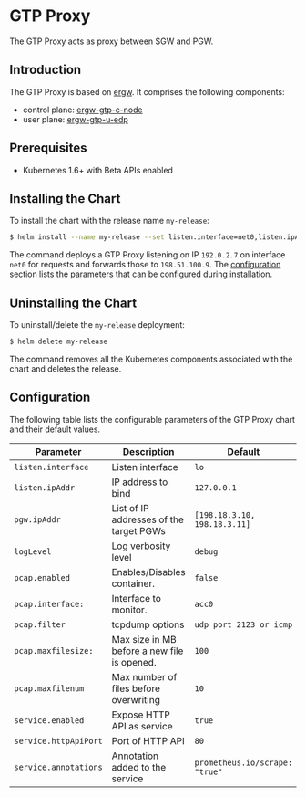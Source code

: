 # GTP Proxy

The GTP Proxy acts as proxy between SGW and PGW.


## Introduction

The GTP Proxy is based on [ergw](http://github.com/travelping/ergw). It comprises the following components:

- control plane: [ergw-gtp-c-node](http://github.com/travelping/ergw-gtp-c-node)
- user plane: [ergw-gtp-u-edp](http://github.com/travelping/ergw-gtp-u-edp)


## Prerequisites

- Kubernetes 1.6+ with Beta APIs enabled


## Installing the Chart

To install the chart with the release name `my-release`:

```bash
$ helm install --name my-release --set listen.interface=net0,listen.ipAddr=192.0.2.7,pgw.ipAddr=198.51.100.9 tp/gtp-proxy
```

The command deploys a GTP Proxy listening on IP `192.0.2.7` on interface `net0` for requests and forwards those to `198.51.100.9`. The [configuration](#configuration) section lists the parameters that can be configured during installation.


## Uninstalling the Chart

To uninstall/delete the `my-release` deployment:

```bash
$ helm delete my-release
```

The command removes all the Kubernetes components associated with the chart and deletes the release.

## Configuration

The following table lists the configurable parameters of the GTP Proxy chart and their default values.

|          Parameter          |                Description                 |                   Default                   |
| --------------------------- | ------------------------------------------ | ------------------------------------------- |
| `listen.interface`          | Listen interface                           | `lo`                                        |
| `listen.ipAddr`             | IP address to bind                         | `127.0.0.1`                                 |
| `pgw.ipAddr`                | List of IP addresses of the target PGWs    | `[198.18.3.10, 198.18.3.11]`                |
| `logLevel`                  | Log verbosity level                        | `debug`                                     |
| `pcap.enabled`              | Enables/Disables container.                | `false`                                     |
| `pcap.interface:`           | Interface to monitor.                      | `acc0`                                      |
| `pcap.filter`               | tcpdump options                            | `udp port 2123 or icmp`                     |
| `pcap.maxfilesize:`         | Max size in MB before a new file is opened.| `100`                                       |
| `pcap.maxfilenum`           | Max number of files before overwriting     | `10`                                        |
| `service.enabled`           | Expose HTTP API as service                 | `true`                                      |
| `service.httpApiPort`       | Port of HTTP API                           | `80`                                        |
| `service.annotations`       | Annotation added to the service            | `prometheus.io/scrape: "true"`              |
